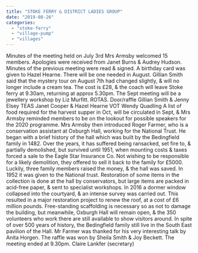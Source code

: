 ```yaml
---
title: "STOKE FERRY & DISTRICT LADIES GROUP"
date: "2019-08-26"
categories: 
  - "stoke-ferry"
  - "village-pump"
  - "villages"
---
```


Minutes of the meeting held on July 3rd Mrs Armsby welcomed 15 members. Apologies were received from Janet Burns & Audrey Hudson. Minutes of the previous meeting were read & signed. A birthday card was given to Hazel Hearne. There will be one needed in August. Gillian Smith said that the mystery tour on August 7th had changed slightly, & will no longer include a cream tea. The cost is £28, & the coach will leave Stoke ferry at 9.30am, returning at approx 5.30pm. The Sept meeting will be a jewellery workshop by Liz Murfitt. ROTAS. Door/raffle Gillian Smith & Jenny Elsey TEAS Janet Cooper & Hazel Hearne VOT Wendy Quadling A list of food required for the harvest supper in Oct, will be circulated in Sept, & Mrs Armsby reminded members to be on the lookout for possible speakers for the 2020 programme. Mrs Armsby then introduced Roger Farmer, who is a conservation assistant at Oxburgh Hall, working for the National Trust. He began with a brief history of the hall which was built by the Bedingfield family in 1482. Over the years, it has suffered being ransacked, set fire to, & partially demolished, but survived until 1951, when mounting costs & taxes forced a sale to the Eagle Star Insurance Co. Not wishing to be responsible for a likely demolition, they offered to sell it back to the family for £5000. Luckily, three family members raised the money, & the hall was saved. In 1952 it was given to the National trust. Restoration of some items in the collection is done at the hall by conservators, but large items are packed in acid-free paper, & sent to specialist workshops. In 2016 a dormer window collapsed into the courtyard, & an intense survey was carried out. This resulted in a major restoration project to renew the roof, at a cost of £6 million pounds. Free-standing scaffolding is necessary so as not to damage the building, but meanwhile, Oxburgh Hall will remain open, & the 350 volunteers who work there are still available to show visitors around. In spite of over 500 years of history, the Bedingfield family still live in the South East pavilion of the Hall. Mr Farmer was thanked for his very interesting talk by Anita Horgen. The raffle was won by Sheila Smith & Joy Beckett. The meeting ended at 9.30pm. Claire Lankfer (secretary)
